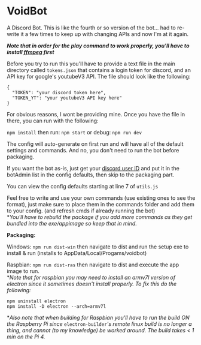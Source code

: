 # VoidBot
A Discord Bot.
This is like the fourth or so version of the bot... had to re-write it a few times to keep up with changing APIs and now I'm at it again.

***Note that in order for the play command to work properly, you'll have to install [ffmpeg](https://www.ffmpeg.org/) first***

Before you try to run this you'll have to provide a text file in the main directory called `tokens.json` that contains a login token for discord, and an API key for google's youtubeV3 API. The file should look like the following:
``` 
{
  "TOKEN": "your discord token here",
  "TOKEN_YT": "your youtubeV3 API key here"
}
```
For obvious reasons, I wont be providing mine. Once you have the file in there, you can run with the following:

`npm install`
then run: `npm start` or debug: `npm run dev`

The config will auto-generate on first run and will have all of the default settings and commands. And no, you don't need to run the bot before packaging. 

If you want the bot as-is, just get your [discord user ID](https://support.discordapp.com/hc/en-us/articles/206346498-Where-can-I-find-my-User-Server-Message-ID-) and put it in the botAdmin list in the config defaults, then skip to the packaging part.

You can view the config defaults starting at line 7 of `utils.js`

Feel free to write and use your own commands (use existing ones to see the format), just make sure to place them in the commands folder and add them to your config. (and refresh cmds if already running the bot)                                            
**You'll have to rebuild the package if you add more commands as they get bundled into the exe/appimage so keep that in mind.*


**Packaging:**

  Windows: `npm run dist-win` then navigate to dist and run the setup exe to install & run (installs to AppData/Local/Progams/voidbot)
  
  Raspbian: `npm run dist-ras` then navigate to dist and execute the app image to run.                           
**Note that for raspbian you may need to install an armv7l version of electron since it sometimes doesn't install properly. To fix this do the following:*
```
npm uninstall electron
npm install -D electron --arch=armv7l
```
**Also note that when building for Raspbian you'll have to run the build ON the Raspberry Pi since* `electron-builder`*'s remote linux build is no longer a thing, and cannot (to my knowledge) be worked around. The build takes < 1 min on the Pi 4.*

